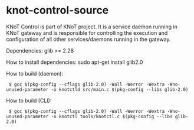 # knot-control-source

KNoT Control is part of KNoT project. It is a service daemon running in KNoT gateway and is responsible for controlling the execution and configuration of all other services/daemons running in the gateway.

Dependencies:
glib >= 2.28

How to install dependencies:
	sudo apt-get install glib2.0

How to build (daemon):
```shell
 $ gcc $(pkg-config --cflags glib-2.0) -Wall -Werror -Wextra -Wno-unused-parameter -o knotctld src/main.c $(pkg-config --libs glib-2.0)
```

How to build (CLI):
```shell
 $ gcc $(pkg-config --cflags glib-2.0) -Wall -Werror -Wextra -Wno-unused-parameter -o knotctl tools/knotctl.c $(pkg-config --libs glib-2.0)
```
